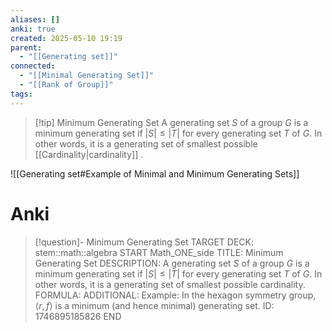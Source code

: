 ```yaml
---
aliases: []
anki: true
created: 2025-05-10 19:19
parent:
  - "[[Generating set]]"
connected:
  - "[[Minimal Generating Set]]"
  - "[[Rank of Group]]"
tags:
---
```


> [!tip] Minimum Generating Set
A generating set $S$ of a group $G$ 
is a minimum generating set if $|S| \leq |T|$ for every generating set $T$ of $G$. 
In other words, it is a generating set of smallest possible [[Cardinality|cardinality]] .

![[Generating set#Example of Minimal and Minimum Generating Sets]]

# Anki
> [!question]- Minimum Generating Set
TARGET DECK: stem::math::algebra
START
Math_ONE_side
TITLE: Minimum Generating Set
DESCRIPTION: A generating set $S$ of a group $G$ is a minimum generating set if $|S| \leq |T|$ for every generating set $T$ of $G$. In other words, it is a generating set of smallest possible cardinality.
FORMULA: 
ADDITIONAL: Example: In the hexagon symmetry group, $\langle r, f \rangle$ is a minimum (and hence minimal) generating set.
ID: 1746895185826
END
